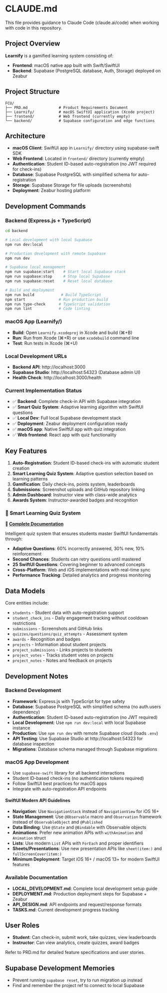 # CLAUDE.md

This file provides guidance to Claude Code (claude.ai/code) when working with code in this repository.

## Project Overview

**Learnify** is a gamified learning system consisting of:
- **Frontend**: macOS native app built with Swift/SwiftUI 
- **Backend**: Supabase (PostgreSQL database, Auth, Storage) deployed on Zeabur

## Project Structure

```
FCU/
├── PRD.md              # Product Requirements Document
├── Learnify/           # macOS SwiftUI application (Xcode project)
├── frontend/           # Web frontend (currently empty)
└── backend/            # Supabase configuration and edge functions
```

## Architecture

- **macOS Client**: SwiftUI app in `Learnify/` directory using supabase-swift SDK
- **Web Frontend**: Located in `frontend/` directory (currently empty)
- **Authentication**: Student ID-based auto-registration (no JWT required for check-ins)
- **Database**: Supabase PostgreSQL with simplified schema for auto-registration
- **Storage**: Supabase Storage for file uploads (screenshots)
- **Deployment**: Zeabur hosting platform

## Development Commands

### Backend (Express.js + TypeScript)
```bash
cd backend

# Local development with local Supabase
npm run dev:local

# Production development with remote Supabase  
npm run dev

# Supabase local management
npm run supabase:start    # Start local Supabase stack
npm run supabase:stop     # Stop local Supabase
npm run supabase:reset    # Reset local database

# Build and deployment
npm run build            # Build TypeScript
npm start               # Run production build
npm run type-check      # TypeScript validation
npm run lint            # Code linting
```

### macOS App (Learnify/)
- **Build**: Open `Learnify.xcodeproj` in Xcode and build (⌘+B)
- **Run**: Run from Xcode (⌘+R) or use `xcodebuild` command line
- **Test**: Run tests in Xcode (⌘+U)

### Local Development URLs
- **Backend API**: http://localhost:3000
- **Supabase Studio**: http://localhost:54323 (Database admin UI)
- **Health Check**: http://localhost:3000/health

### Current Implementation Status
- ✅ **Backend**: Complete check-in API with Supabase integration
- ✅ **Smart Quiz System**: Adaptive learning algorithm with SwiftUI questions
- ✅ **Local Dev**: Full local Supabase development stack
- ✅ **Deployment**: Zeabur deployment configuration ready
- ✅ **macOS app**: Native SwiftUI app with quiz integration
- ✅ **Web frontend**: React app with quiz functionality

## Key Features

1. **Auto-Registration**: Student ID-based check-ins with automatic student creation
2. **Smart Learning Quiz System**: Adaptive question selection based on learning patterns
3. **Gamification**: Daily check-ins, points system, leaderboards
4. **Submissions**: Screenshot uploads and GitHub repository linking
5. **Admin Dashboard**: Instructor view with class-wide analytics
6. **Awards System**: Instructor-awarded badges and recognition

### 🧠 Smart Learning Quiz System
**📖 [Complete Documentation](QUIZ_SYSTEM.md)**

Intelligent quiz system that ensures students master SwiftUI fundamentals through:
- **Adaptive Questions**: 60% incorrectly answered, 30% new, 10% reinforcement
- **Second Chances**: Students can retry questions until mastered
- **25 SwiftUI Questions**: Covering beginner to advanced concepts
- **Cross-Platform**: Web and iOS implementations with real-time sync
- **Performance Tracking**: Detailed analytics and progress monitoring

## Data Models

Core entities include:
- `students` - Student data with auto-registration support
- `student_check_ins` - Daily engagement tracking without cooldown restrictions
- `submissions` - Screenshots and GitHub links
- `quizzes/questions/quiz_attempts` - Assessment system
- `awards` - Recognition and badges
- `projects` - Information about student projects
- `project_submissions` - Links projects to students
- `project_votes` - Tracks student votes on projects
- `project_notes` - Notes and feedback on projects

## Development Notes

### Backend Development
- **Framework**: Express.js with TypeScript for type safety
- **Database**: Supabase PostgreSQL with simplified schema (no auth.users dependency)
- **Authentication**: Student ID-based auto-registration (no JWT required)
- **Local Development**: Use `npm run dev:local` with local Supabase instance
- **Production**: Use `npm run dev` with remote Supabase cloud (loads `.env`)
- **API Testing**: Use Supabase Studio at http://localhost:54323 for database inspection
- **Migrations**: Database schema managed through Supabase migrations

### macOS App Development
- Use `supabase-swift` library for all backend interactions
- Student ID-based check-ins (no authentication tokens required)
- Follow SwiftUI best practices for macOS apps
- Integrate with auto-registration API endpoints

#### SwiftUI Modern API Guidelines
- **Navigation**: Use `NavigationStack` instead of `NavigationView` for iOS 16+
- **State Management**: Use `@Observable` macro and `Observation` framework instead of `ObservableObject` and `@Published`
- **Data Binding**: Use `@State` and `@Bindable` with Observable objects
- **Animations**: Prefer new animation APIs with `withAnimation` and `Animation` struct
- **Lists**: Use modern `List` APIs with `ForEach` and proper identifiers
- **Sheets/Presentations**: Use new presentation APIs like `sheet(item:)` and `fullScreenCover(item:)`
- **Minimum Deployment**: Target iOS 16+ / macOS 13+ for modern SwiftUI features

### Available Documentation
- **LOCAL_DEVELOPMENT.md**: Complete local development setup guide
- **DEPLOYMENT.md**: Production deployment steps for Supabase + Zeabur
- **API_DESIGN.md**: API endpoints and request/response formats
- **TASKS.md**: Current development progress tracking

## User Roles

- **Student**: Can check-in, submit work, take quizzes, view leaderboards
- **Instructor**: Can view analytics, create quizzes, award badges

Refer to PRD.md for detailed feature specifications and user stories.

## Supabase Development Memories

- Prevent running `supabase reset`, try to run migration up instead
- Find and remember the project ref to connect to local Supabase